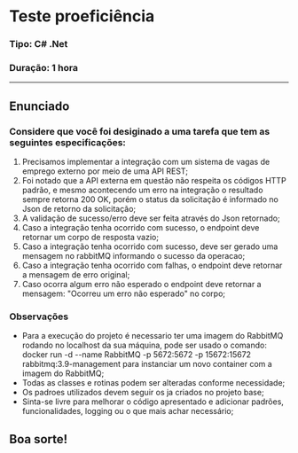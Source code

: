# Teste proeficiência

### Tipo: C# .Net
### Duração: 1 hora

---

## Enunciado

### Considere que você foi desiginado a uma tarefa que tem as seguintes especificações:

1. Precisamos implementar a integração com um sistema de vagas de emprego externo por meio de uma API REST;
2. Foi notado que a API externa em questão não respeita os códigos HTTP padrão, e mesmo acontecendo um erro na integração o resultado sempre retorna 200 OK, porém o status da solicitação é informado no Json de retorno da solicitação;
3. A validação de sucesso/erro deve ser feita através do Json retornado;
4. Caso a integração tenha ocorrido com sucesso, o endpoint deve retornar um corpo de resposta vazio;
5. Caso a integração tenha ocorrido com sucesso, deve ser gerado uma mensagem no rabbitMQ informando o sucesso da operacao;
6. Caso a integração tenha ocorrido com falhas, o endpoint deve retornar a mensagem de erro original;
7. Caso ocorra algum erro não esperado o endpoint deve retornar a mensagem: "Ocorreu um erro não esperado" no corpo;

### Observações

- Para a execução do projeto é necessario ter uma imagem do RabbitMQ rodando no localhost da sua máquina, pode ser usado o comando: docker run -d --name RabbitMQ -p 5672:5672 -p 15672:15672 rabbitmq:3.9-management para instanciar um novo container com a imagem do RabbitMQ;
- Todas as classes e rotinas podem ser alteradas conforme necessidade;
- Os padroes utilizados devem seguir os ja criados no projeto base;
- Sinta-se livre para melhorar o código apresentado e adicionar padrões, funcionalidades, logging ou o que mais achar necessário;

## Boa sorte!
